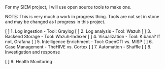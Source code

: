 For my SIEM project, I will use open source tools to make one.

NOTE: This is very much a work in progress thing. Tools are not set in stone and may be changed as I progress in this project.


[ ] 1. Log ingestion
        - Tool: Graylog
[ ] 2. Log analysis
        - Tool: Wazuh
[ ] 3. Backend Storage
        - Tool: Wazuh-Indexer
[ ] 4. Visualization
        - Tool: Kibana? If not, Grafana
[ ] 5. Intelligence Enrichment
        - Tool: OpenCTI vs. MISP
[ ] 6. Case Management
        - TheHIVE vs. Cortex
[ ] 7. Automation
        - Shuffle
[ ] 8. Investigation and response

[ ] 9. Health Monitoring

